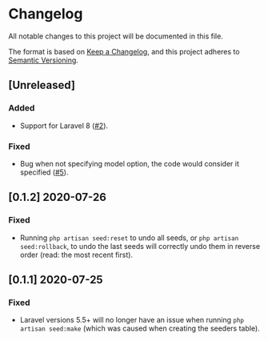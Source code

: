 # Changelog

All notable changes to this project will be documented in this file.

The format is based on [Keep a Changelog](https://keepachangelog.com/en/1.0.0/),
and this project adheres to [Semantic Versioning](https://semver.org/spec/v2.0.0.html).

## [Unreleased]

### Added

- Support for Laravel 8 ([#2](https://github.com/khalyomede/laravel-seed/pull/2)).

### Fixed

- Bug when not specifying model option, the code would consider it specified ([#5](https://github.com/khalyomede/laravel-seed/pull/5)).

## [0.1.2] 2020-07-26

### Fixed

- Running `php artisan seed:reset` to undo all seeds, or `php artisan seed:rollback`, to undo the last seeds will correctly undo them in reverse order (read: the most recent first).

## [0.1.1] 2020-07-25

### Fixed

- Laravel versions 5.5+ will no longer have an issue when running `php artisan seed:make` (which was caused when creating the seeders table).
